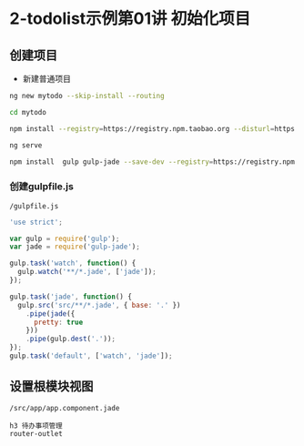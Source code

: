 # 2-todolist示例第01讲 初始化项目

## 创建项目

- 新建普通项目

```bash
ng new mytodo --skip-install --routing

cd mytodo

npm install --registry=https://registry.npm.taobao.org --disturl=https://npm.taobao.org/dist --sass-binary-site=http://npm.taobao.org/mirrors/node-sass

ng serve

npm install  gulp gulp-jade --save-dev --registry=https://registry.npm.taobao.org --disturl=https://npm.taobao.org/dist --sass-binary-site=http://npm.taobao.org/mirrors/node-sass


```


### 创建gulpfile.js

`/gulpfile.js`

```js
'use strict';

var gulp = require('gulp');
var jade = require('gulp-jade');

gulp.task('watch', function() {
  gulp.watch('**/*.jade', ['jade']);
});

gulp.task('jade', function() {
  gulp.src('src/**/*.jade', { base: '.' })
    .pipe(jade({
      pretty: true
    }))
    .pipe(gulp.dest('.'));
});
gulp.task('default', ['watch', 'jade']);
```

## 设置根模块视图

`/src/app/app.component.jade`

```jade
h3 待办事项管理
router-outlet
```